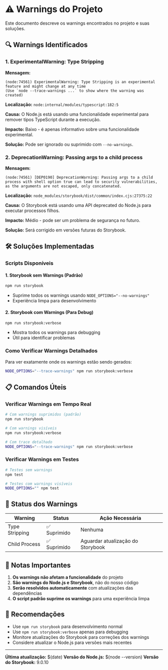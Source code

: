 # ⚠️ Warnings do Projeto

Este documento descreve os warnings encontrados no projeto e suas soluções.

## 🔍 Warnings Identificados

### 1. ExperimentalWarning: Type Stripping

**Mensagem:**
```
(node:74561) ExperimentalWarning: Type Stripping is an experimental feature and might change at any time
(Use `node --trace-warnings ...` to show where the warning was created)
```

**Localização:** `node:internal/modules/typescript:182:5`

**Causa:** O Node.js está usando uma funcionalidade experimental para remover tipos TypeScript durante a execução.

**Impacto:** Baixo - é apenas informativo sobre uma funcionalidade experimental.

**Solução:** Pode ser ignorado ou suprimido com `--no-warnings`.

### 2. DeprecationWarning: Passing args to a child process

**Mensagem:**
```
(node:74561) [DEP0190] DeprecationWarning: Passing args to a child process with shell option true can lead to security vulnerabilities, as the arguments are not escaped, only concatenated.
```

**Localização:** `node_modules/storybook/dist/common/index.cjs:27375:22`

**Causa:** O Storybook está usando uma API deprecated do Node.js para executar processos filhos.

**Impacto:** Médio - pode ser um problema de segurança no futuro.

**Solução:** Será corrigido em versões futuras do Storybook.

## 🛠️ Soluções Implementadas

### Scripts Disponíveis

#### 1. Storybook sem Warnings (Padrão)
```bash
npm run storybook
```
- Suprime todos os warnings usando `NODE_OPTIONS="--no-warnings"`
- Experiência limpa para desenvolvimento

#### 2. Storybook com Warnings (Para Debug)
```bash
npm run storybook:verbose
```
- Mostra todos os warnings para debugging
- Útil para identificar problemas

### Como Verificar Warnings Detalhados

Para ver exatamente onde os warnings estão sendo gerados:

```bash
NODE_OPTIONS="--trace-warnings" npm run storybook:verbose
```

## 📋 Comandos Úteis

### Verificar Warnings em Tempo Real
```bash
# Com warnings suprimidos (padrão)
npm run storybook

# Com warnings visíveis
npm run storybook:verbose

# Com trace detalhado
NODE_OPTIONS="--trace-warnings" npm run storybook:verbose
```

### Verificar Warnings em Testes
```bash
# Testes sem warnings
npm test

# Testes com warnings visíveis
NODE_OPTIONS="" npm test
```

## 🔮 Status dos Warnings

| Warning | Status | Ação Necessária |
|---------|--------|-----------------|
| Type Stripping | ✅ Suprimido | Nenhuma |
| Child Process | ✅ Suprimido | Aguardar atualização do Storybook |

## 📝 Notas Importantes

1. **Os warnings não afetam a funcionalidade** do projeto
2. **São warnings do Node.js e Storybook**, não do nosso código
3. **Serão resolvidos automaticamente** com atualizações das dependências
4. **O script padrão suprime os warnings** para uma experiência limpa

## 🚀 Recomendações

- Use `npm run storybook` para desenvolvimento normal
- Use `npm run storybook:verbose` apenas para debugging
- Monitore atualizações do Storybook para correções dos warnings
- Considere atualizar o Node.js para versões mais recentes

---

**Última atualização:** $(date)
**Versão do Node.js:** $(node --version)
**Versão do Storybook:** 9.0.10 